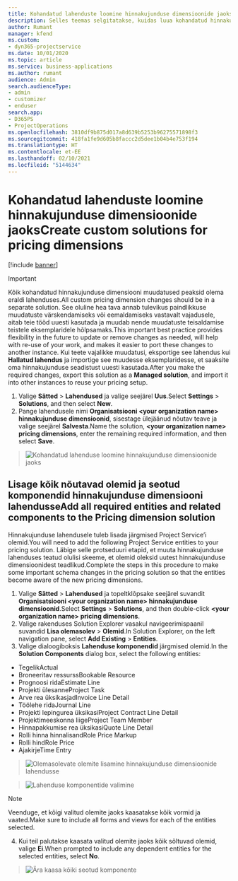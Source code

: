 ```yaml
---
title: Kohandatud lahenduste loomine hinnakujunduse dimensioonide jaoks
description: Selles teemas selgitatakse, kuidas luua kohandatud hinnakujunduse dimensioonide loomise ajal kohandatud lahendus.
author: Rumant
manager: kfend
ms.custom:
- dyn365-projectservice
ms.date: 10/01/2020
ms.topic: article
ms.service: business-applications
ms.author: rumant
audience: Admin
search.audienceType:
- admin
- customizer
- enduser
search.app:
- D365PS
- ProjectOperations
ms.openlocfilehash: 3810df9b875d017a8d639b5253b96275571898f3
ms.sourcegitcommit: 418fa1fe9d605b8faccc2d5dee1b04b4e753f194
ms.translationtype: HT
ms.contentlocale: et-EE
ms.lasthandoff: 02/10/2021
ms.locfileid: "5144634"
---
```

# <a name="create-custom-solutions-for-pricing-dimensions"></a><span data-ttu-id="be09f-103">Kohandatud lahenduste loomine hinnakujunduse dimensioonide jaoks</span><span class="sxs-lookup"><span data-stu-id="be09f-103">Create custom solutions for pricing dimensions</span></span>

[!include [banner](../includes/psa-now-project-operations.md)]

> [!IMPORTANT]
> <span data-ttu-id="be09f-104">Kõik kohandatud hinnakujunduse dimensiooni muudatused peaksid olema eraldi lahenduses.</span><span class="sxs-lookup"><span data-stu-id="be09f-104">All custom pricing dimension changes should be in a separate solution.</span></span> <span data-ttu-id="be09f-105">See oluline hea tava annab tulevikus paindlikkuse muudatuste värskendamiseks või eemaldamiseks vastavalt vajadusele, aitab teie tööd uuesti kasutada ja muudab nende muudatuste teisaldamise teistele eksemplaridele hõlpsamaks.</span><span class="sxs-lookup"><span data-stu-id="be09f-105">This important best practice provides flexibility in the future to update or remove changes as needed, will help with re-use of your work, and makes it easier to port these changes to another instance.</span></span> <span data-ttu-id="be09f-106">Kui teete vajalikke muudatusi, eksportige see lahendus kui **Hallatud lahendus** ja importige see muudesse eksemplaridesse, et saaksite oma hinnakujunduse seadistust uuesti kasutada.</span><span class="sxs-lookup"><span data-stu-id="be09f-106">After you make the required changes, export this solution as a **Managed solution**, and import it into other instances to reuse your pricing setup.</span></span>

1. <span data-ttu-id="be09f-107">Valige **Sätted** > **Lahendused** ja valige seejärel **Uus**.</span><span class="sxs-lookup"><span data-stu-id="be09f-107">Select **Settings** > **Solutions**, and then select **New**.</span></span> 
2. <span data-ttu-id="be09f-108">Pange lahendusele nimi **Organisatsiooni \<your organization name> hinnakujunduse dimensioonid**, sisestage ülejäänud nõutav teave ja valige seejärel **Salvesta**.</span><span class="sxs-lookup"><span data-stu-id="be09f-108">Name the solution, **\<your organization name> pricing dimensions**, enter the remaining required information, and then select **Save**.</span></span>

> ![Kohandatud lahenduse loomine hinnakujunduse dimensioonide jaoks](media/Creation-of-custom-pricing-dimension-solution.PNG)
  
## <a name="add-all-required-entities-and-related-components-to-the-pricing-dimension-solution"></a><span data-ttu-id="be09f-110">Lisage kõik nõutavad olemid ja seotud komponendid hinnakujunduse dimensiooni lahendusse</span><span class="sxs-lookup"><span data-stu-id="be09f-110">Add all required entities and related components to the Pricing dimension solution</span></span>
<span data-ttu-id="be09f-111">Hinnakujunduse lahendusele tuleb lisada järgmised Project Service’i olemid.</span><span class="sxs-lookup"><span data-stu-id="be09f-111">You will need to add the following Project Service entities to your pricing solution.</span></span> <span data-ttu-id="be09f-112">Läbige selle protseduuri etapid, et muuta hinnakujunduse lahenduses teatud olulisi skeeme, et olemid oleksid uutest hinnakujunduse dimensioonidest teadlikud.</span><span class="sxs-lookup"><span data-stu-id="be09f-112">Complete the steps in this procedure to make some important schema changes in the pricing solution so that the entities become aware of the new pricing dimensions.</span></span>

1. <span data-ttu-id="be09f-113">Valige **Sätted** > **Lahendused** ja topeltklõpsake seejärel suvandit **Organisatsiooni \<your organization name> hinnakujunduse dimensioonid**.</span><span class="sxs-lookup"><span data-stu-id="be09f-113">Select **Settings** > **Solutions**, and then double-click **\<your organization name> pricing dimensions**.</span></span> 
2. <span data-ttu-id="be09f-114">Valige rakenduses Solution Explorer vasakul navigeerimispaanil suvandid **Lisa olemasolev** > **Olemid**.</span><span class="sxs-lookup"><span data-stu-id="be09f-114">In Solution Explorer, on the left navigation pane, select **Add Existing** > **Entities**.</span></span>
3. <span data-ttu-id="be09f-115">Valige dialoogiboksis **Lahenduse komponendid** järgmised olemid.</span><span class="sxs-lookup"><span data-stu-id="be09f-115">In the **Solution Components** dialog box, select the following entities:</span></span>

- <span data-ttu-id="be09f-116">Tegelik</span><span class="sxs-lookup"><span data-stu-id="be09f-116">Actual</span></span>
- <span data-ttu-id="be09f-117">Broneeritav ressurss</span><span class="sxs-lookup"><span data-stu-id="be09f-117">Bookable Resource</span></span>
- <span data-ttu-id="be09f-118">Prognoosi rida</span><span class="sxs-lookup"><span data-stu-id="be09f-118">Estimate Line</span></span>
- <span data-ttu-id="be09f-119">Projekti ülesanne</span><span class="sxs-lookup"><span data-stu-id="be09f-119">Project Task</span></span>
- <span data-ttu-id="be09f-120">Arve rea üksikasjad</span><span class="sxs-lookup"><span data-stu-id="be09f-120">Invoice Line Detail</span></span>
- <span data-ttu-id="be09f-121">Töölehe rida</span><span class="sxs-lookup"><span data-stu-id="be09f-121">Journal Line</span></span>
- <span data-ttu-id="be09f-122">Projekti lepingurea üksikasi</span><span class="sxs-lookup"><span data-stu-id="be09f-122">Project Contract Line Detail</span></span>
- <span data-ttu-id="be09f-123">Projektimeeskonna liige</span><span class="sxs-lookup"><span data-stu-id="be09f-123">Project Team Member</span></span>
- <span data-ttu-id="be09f-124">Hinnapakkumise rea üksikasi</span><span class="sxs-lookup"><span data-stu-id="be09f-124">Quote Line Detail</span></span>
- <span data-ttu-id="be09f-125">Rolli hinna hinnalisand</span><span class="sxs-lookup"><span data-stu-id="be09f-125">Role Price Markup</span></span>
- <span data-ttu-id="be09f-126">Rolli hind</span><span class="sxs-lookup"><span data-stu-id="be09f-126">Role Price</span></span> 
- <span data-ttu-id="be09f-127">Ajakirje</span><span class="sxs-lookup"><span data-stu-id="be09f-127">Time Entry</span></span> 

> ![Olemasolevate olemite lisamine hinnakujunduse dimensioonide lahendusse](media/Existing-entities-to-PD-solution.png)

> ![Lahenduse komponentide valimine](media/Dimension-Components.png)

> [!NOTE]
> <span data-ttu-id="be09f-130">Veenduge, et kõigi valitud olemite jaoks kaasatakse kõik vormid ja vaated.</span><span class="sxs-lookup"><span data-stu-id="be09f-130">Make sure to include all forms and views for each of the entities selected.</span></span>

4. <span data-ttu-id="be09f-131">Kui teil palutakse kaasata valitud olemite jaoks kõik sõltuvad olemid, valige **Ei**.</span><span class="sxs-lookup"><span data-stu-id="be09f-131">When prompted to include any dependent entities for the selected entities, select **No**.</span></span>

> ![Ära kaasa kõiki seotud komponente](media/Do-not-include-required.png)


